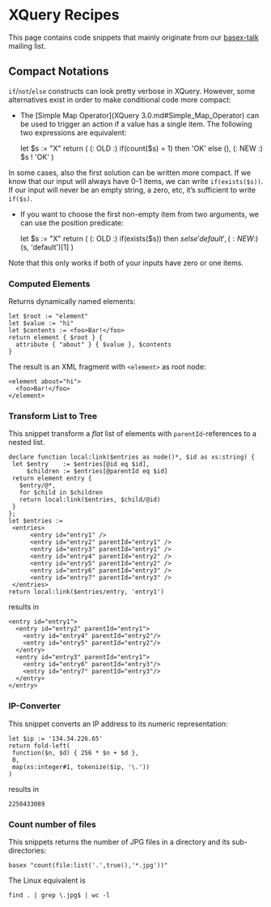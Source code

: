 
# XQuery Recipes
 


 
This page contains code snippets that mainly originate from our [basex-talk](https://mailman.uni-konstanz.de/mailman/listinfo/basex-talk) mailing list. 

 
## Compact Notations 

`if`/`not`/`else` constructs can look pretty verbose in XQuery. However, some alternatives exist in order to make conditional code more compact: 

 * The [Simple Map Operator](XQuery 3.0.md#Simple_Map_Operator) can be used to trigger an action if a value has a single item. The following two expressions are equivalent: 

    let $s := "X" return (
      (: OLD :) if(count($s) = 1) then 'OK' else (),
      (: NEW :) $s ! 'OK'
    )


In some cases, also the first solution can be written more compact. If we know that our input will always have 0-1 items, we can write `if(exists($s))`. If our input will never be an empty string, a zero, etc, it’s sufficient to write `if($s)`. 

 * If you want to choose the first non-empty item from two arguments, we can use the position predicate: 

    let $s := "X" return (
      (: OLD :) if(exists($s)) then $s else 'default',
      (: NEW :) ($s, 'default')[1]
    )


Note that this only works if both of your inputs have zero or one items. 


### Computed Elements 

Returns dynamically named elements: 


    let $root := "element"
    let $value := "hi"
    let $contents := <foo>Bar!</foo>
    return element { $root } {
      attribute { "about" } { $value }, $contents
    }


The result is an XML fragment with `<element>` as root node: 


    <element about="hi">
      <foo>Bar!</foo>
    </element>


### Transform List to Tree 

This snippet transform a _flat_ list of elements with `parentId`-references to a nested list. 


    declare function local:link($entries as node()*, $id as xs:string) {
     let $entry    := $entries[@id eq $id],
         $children := $entries[@parentId eq $id]
     return element entry {
       $entry/@*,
       for $child in $children
       return local:link($entries, $child/@id)
     }
    };
    let $entries :=
     <entries>
    	  <entry id="entry1" />
    	  <entry id="entry2" parentId="entry1" />
    	  <entry id="entry3" parentId="entry1" />
    	  <entry id="entry4" parentId="entry2" />
    	  <entry id="entry5" parentId="entry2" />
    	  <entry id="entry6" parentId="entry3" />
    	  <entry id="entry7" parentId="entry3" />
     </entries>
    return local:link($entries/entry, 'entry1')


results in 


    <entry id="entry1">
      <entry id="entry2" parentId="entry1">
        <entry id="entry4" parentId="entry2"/>
        <entry id="entry5" parentId="entry2"/>
      </entry>
      <entry id="entry3" parentId="entry1">
        <entry id="entry6" parentId="entry3"/>
        <entry id="entry7" parentId="entry3"/>
      </entry>
    </entry>


### IP-Converter 

This snippet converts an IP address to its numeric representation: 


    let $ip := '134.34.226.65'
    return fold-left(
     function($n, $d) { 256 * $n + $d },
     0,
     map(xs:integer#1, tokenize($ip, '\.'))
    )


results in 


    2250433089


### Count number of files 

This snippets returns the number of JPG files in a directory and its sub-directories: 


    basex "count(file:list('.',true(),'*.jpg'))"


The Linux equivalent is 


    find . | grep \.jpg$ | wc -l

